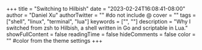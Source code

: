 +++
title = "Switching to Hilbish"
date = "2023-02-24T16:08:41-08:00"
author = "Daniel Xu"
authorTwitter = "" #do not include @
cover = ""
tags = ["shell", "linux", "terminal", "lua"]
keywords = ["", ""]
description = "Why I switched from zsh to Hilbish, a shell written in Go and scriptable in Lua."
showFullContent = false
readingTime = false
hideComments = false
color = "" #color from the theme settings
+++
